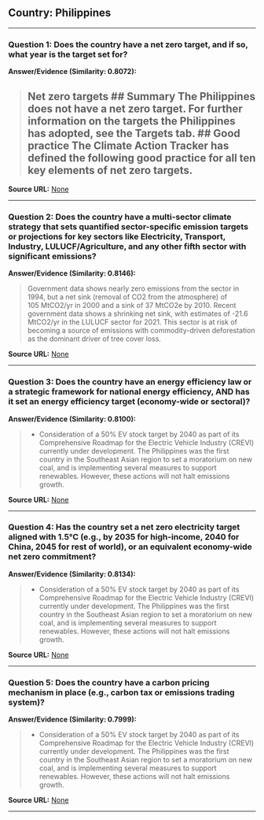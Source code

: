 ## Country: Philippines

---
### Question 1: Does the country have a net zero target, and if so, what year is the target set for?

**Answer/Evidence (Similarity: 0.8072):**
> ## Net zero targets  ## Summary  The Philippines does not have a net zero target. For further information on the targets the Philippines has adopted, see the Targets tab. ## Good practice  The Climate Action Tracker has defined the following good practice for all ten key elements of net zero targets.

**Source URL:** [None](None)

---
### Question 2: Does the country have a multi-sector climate strategy that sets quantified sector-specific emission targets or projections for key sectors like Electricity, Transport, Industry, LULUCF/Agriculture, and any other fifth sector with significant emissions?

**Answer/Evidence (Similarity: 0.8146):**
> Government data shows nearly zero emissions from the sector in 1994, but a net sink (removal of CO2 from the atmosphere) of 105 MtCO2/yr in 2000 and a sink of 37 MtCO2e by 2010. Recent government data shows a shrinking net sink, with estimates of -21.6 MtCO2/yr in the LULUCF sector for 2021. This sector is at risk of becoming a source of emissions with commodity-driven deforestation as the dominant driver of tree cover loss.

**Source URL:** [None](None)

---
### Question 3: Does the country have an energy efficiency law or a strategic framework for national energy efficiency, AND has it set an energy efficiency target (economy-wide or sectoral)?

**Answer/Evidence (Similarity: 0.8100):**
> - Consideration of a 50% EV stock target by 2040 as part of its Comprehensive Roadmap for the Electric Vehicle Industry (CREVI) currently under development. The Philippines was the first country in the Southeast Asian region to set a moratorium on new coal, and is implementing several measures to support renewables. However, these actions will not halt emissions growth.

**Source URL:** [None](None)

---
### Question 4: Has the country set a net zero electricity target aligned with 1.5°C (e.g., by 2035 for high-income, 2040 for China, 2045 for rest of world), or an equivalent economy-wide net zero commitment?

**Answer/Evidence (Similarity: 0.8134):**
> - Consideration of a 50% EV stock target by 2040 as part of its Comprehensive Roadmap for the Electric Vehicle Industry (CREVI) currently under development. The Philippines was the first country in the Southeast Asian region to set a moratorium on new coal, and is implementing several measures to support renewables. However, these actions will not halt emissions growth.

**Source URL:** [None](None)

---
### Question 5: Does the country have a carbon pricing mechanism in place (e.g., carbon tax or emissions trading system)?

**Answer/Evidence (Similarity: 0.7999):**
> - Consideration of a 50% EV stock target by 2040 as part of its Comprehensive Roadmap for the Electric Vehicle Industry (CREVI) currently under development. The Philippines was the first country in the Southeast Asian region to set a moratorium on new coal, and is implementing several measures to support renewables. However, these actions will not halt emissions growth.

**Source URL:** [None](None)

---
